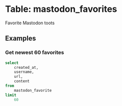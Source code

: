 # Table: mastodon_favorites

Favorite Mastodon toots

## Examples

### Get newest 60 favorites

```sql
select
    created_at,
    username,
    url,
    content
from
    mastodon_favorite
limit 
    60
```

